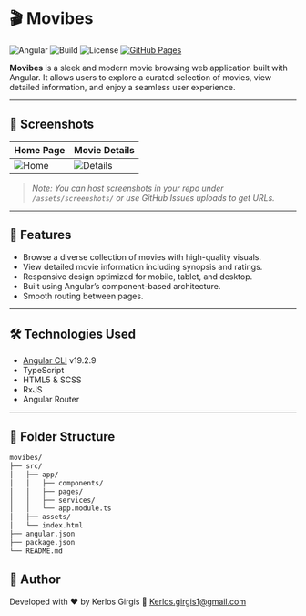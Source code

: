 # 🎬 Movibes

![Angular](https://img.shields.io/badge/Angular-v19-red.svg)
![Build](https://img.shields.io/badge/build-passing-brightgreen)
![License](https://img.shields.io/github/license/KerlosGirgis/Movibes)
[![GitHub Pages](https://img.shields.io/badge/demo-live-blue)](https://kerlosgirgis.github.io/Movibes/movies)

**Movibes** is a sleek and modern movie browsing web application built with Angular. It allows users to explore a curated selection of movies, view detailed information, and enjoy a seamless user experience.

<!-- ![Preview Screenshot](https://user-images.githubusercontent.com/123456789/your-screenshot.png) Replace this with actual screenshot URL -->

---

## 📸 Screenshots

| Home Page                           | Movie Details                        |
|------------------------------------|--------------------------------------|
| ![Home](https://your-home-screenshot-url) | ![Details](https://your-details-screenshot-url) |

> _Note: You can host screenshots in your repo under `/assets/screenshots/` or use GitHub Issues uploads to get URLs._

---

## 🚀 Features

- Browse a diverse collection of movies with high-quality visuals.
- View detailed movie information including synopsis and ratings.
- Responsive design optimized for mobile, tablet, and desktop.
- Built using Angular’s component-based architecture.
- Smooth routing between pages.

---

## 🛠️ Technologies Used

- [Angular CLI](https://angular.io/cli) v19.2.9
- TypeScript
- HTML5 & SCSS
- RxJS
- Angular Router

---

## 📁 Folder Structure

```bash
movibes/
├── src/
│   ├── app/
│   │   ├── components/
│   │   ├── pages/
│   │   ├── services/
│   │   └── app.module.ts
│   ├── assets/
│   └── index.html
├── angular.json
├── package.json
└── README.md
```
## 👤 Author
Developed with ❤️ by Kerlos Girgis
📧 Kerlos.girgis1@gmail.com